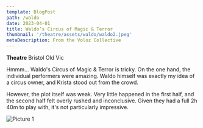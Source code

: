 ```yaml
---
template: BlogPost
path: /waldo
date: 2023-04-01
title: Waldo’s Circus of Magic & Terror
thumbnail: '/theatre/assets/waldo/waldo2.jpeg'
metaDescription: From the Voloz Collective
---
```


**Theatre**      Bristol Old Vic  

Hmmm... Waldo's Circus of Magic & Terror is tricky. On the one hand, the individual performers were amazing. 
Waldo himself was exactly my idea of a circus owner, and Krista stood out from the crowd.

However, the plot itself was weak. Very little happened in the first half, and the second half felt overly rushed and inconclusive. 
Given they had a full 2h 40m to play with, it's not particularly impressive.


![Picture 1](/theatre/assets/waldo/waldo1.jfif)